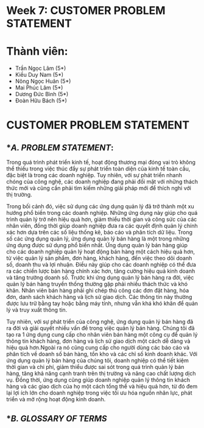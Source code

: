 # Week 7: CUSTOMER PROBLEM STATEMENT
# Thành viên:
* Trần Ngọc Lâm (5*)
* Kiều Duy Nam (5*)
* Nông Ngọc Huân (5*)
* Mai Phúc Lâm (5*)
* Dương Đức Bình (5*)
* Đoàn Hữu Bách (5*)
# CUSTOMER PROBLEM STATEMENT
## **A. PROBLEM STATEMENT*:

Trong quá trình phát triển kinh tế, hoạt động thương mại đóng vai trò không thể thiếu trong việc thúc đẩy sự phát triển toàn diện của kinh tế toàn cầu, đặc biệt là trong các doanh nghiệp. Tuy nhiên, với sự phát triển nhanh chóng của công nghệ, các doanh nghiệp đang phải đối mặt với những thách thức mới và cũng cần phải tìm kiếm những giải pháp mới để thích nghi với thị trường.

Trong bối cảnh đó, việc sử dụng các ứng dụng quản lý đã trở thành một xu hướng phổ biến trong các doanh nghiệp. Những ứng dụng này giúp cho quá trình quản lý trở nên hiệu quả hơn, giảm thiểu thời gian và công sức của các nhân viên, đồng thời giúp doanh nghiệp đưa ra các quyết định quản lý chính xác hơn dựa trên các số liệu thống kê, báo cáo và phân tích dữ liệu.
Trong số các ứng dụng quản lý, ứng dụng quản lý bán hàng là một trong những ứng dụng được sử dụng phổ biến nhất. Ứng dụng quản lý bán hàng giúp cho các doanh nghiệp quản lý hoạt động bán hàng một cách hiệu quả hơn, từ việc quản lý sản phẩm, đơn hàng, khách hàng, đến việc theo dõi doanh số, doanh thu và lợi nhuận. Điều này giúp cho các doanh nghiệp có thể đưa ra các chiến lược bán hàng chính xác hơn, tăng cường hiệu quả kinh doanh và tăng trưởng doanh số.
Trước khi ứng dụng quản lý bán hàng ra đời, việc quản lý bán hàng truyền thống thường gặp phải nhiều thách thức và khó khăn. Nhân viên bán hàng phải ghi chép thủ công các đơn đặt hàng, hóa đơn, danh sách khách hàng và lịch sử giao dịch. Các thông tin này thường được lưu trữ bằng tay hoặc bằng máy tính, nhưng vẫn khá khó khăn để quản lý và truy xuất thông tin.

Tuy nhiên, với sự phát triển của công nghệ, ứng dụng quản lý bán hàng đã ra đời và giải quyết nhiều vấn đề trong việc quản lý bán hàng. Chúng tôi đã tạo ra 1 ứng dụng cung cấp cho nhân viên bán hàng một công cụ để quản lý thông tin khách hàng, đơn hàng và lịch sử giao dịch một cách dễ dàng và hiệu quả hơn.Ngoài ra nó cũng cung cấp cho người dùng các báo cáo và phân tích về doanh số bán hàng, tồn kho và các chỉ số kinh doanh khác.
Với ứng dụng quản lý bán hàng của chúng tôi, doanh nghiệp có thể tiết kiệm thời gian và chi phí, giảm thiểu được sai sót trong quá trình quản lý bán hàng, tăng khả năng cạnh tranh trên thị trường và nâng cao chất lượng dịch vụ. Đồng thời, ứng dụng cũng giúp doanh nghiệp quản lý thông tin khách hàng và các giao dịch của họ một cách tổng thể và hiệu quả hơn, từ đó đem lại lợi ích lớn cho doanh nghiệp trong việc tối ưu hóa nguồn nhân lực, phát triển và mở rộng hoạt động kinh doanh.
## **B. GLOSSARY OF TERMS*

